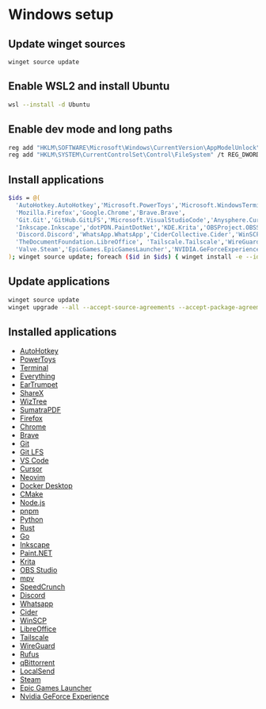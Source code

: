 # Windows setup

## Update winget sources
```
winget source update
```

## Enable WSL2 and install Ubuntu
```sh
wsl --install -d Ubuntu
```

## Enable dev mode and long paths
```sh
reg add "HKLM\SOFTWARE\Microsoft\Windows\CurrentVersion\AppModelUnlock" /t REG_DWORD /v "AllowDevelopmentWithoutDevLicense" /d 1 /f
reg add "HKLM\SYSTEM\CurrentControlSet\Control\FileSystem" /t REG_DWORD /v LongPathsEnabled /d 1 /f
```

## Install applications
```sh
$ids = @(
  'AutoHotkey.AutoHotkey','Microsoft.PowerToys','Microsoft.WindowsTerminal','voidtools.Everything','File-New-Project.EarTrumpet','ShareX.ShareX','AntibodySoftware.WizTree','SumatraPDF.SumatraPDF',
  'Mozilla.Firefox','Google.Chrome','Brave.Brave',
  'Git.Git','GitHub.GitLFS','Microsoft.VisualStudioCode','Anysphere.Cursor','Neovim.Neovim','Docker.DockerDesktop','Kitware.CMake','OpenJS.NodeJS.LTS','pnpm.pnpm','Python.Python.3.12','Rustlang.Rust.MSVC','GoLang.Go',
  'Inkscape.Inkscape','dotPDN.PaintDotNet','KDE.Krita','OBSProject.OBSStudio','mpv.net','SpeedCrunch.SpeedCrunch',
  'Discord.Discord','WhatsApp.WhatsApp','CiderCollective.Cider','WinSCP.WinSCP',
  'TheDocumentFoundation.LibreOffice', 'Tailscale.Tailscale','WireGuard.WireGuard','Rufus.Rufus','qBittorrent.qBittorrent','LocalSend.LocalSend',
  'Valve.Steam','EpicGames.EpicGamesLauncher','NVIDIA.GeForceExperience'
); winget source update; foreach ($id in $ids) { winget install -e --id $id --accept-source-agreements --accept-package-agreements }
```

## Update applications
```sh
winget source update
winget upgrade --all --accept-source-agreements --accept-package-agreements
```


## Installed applications
- [AutoHotkey]()
- [PowerToys]()
- [Terminal]()
- [Everything]()
- [EarTrumpet]()
- [ShareX]()
- [WizTree]()
- [SumatraPDF]()
- [Firefox](https://www.mozilla.org/en-US/firefox)
- [Chrome](https://www.google.com/intl/fi_fi/chrome/)
- [Brave]()
- [Git]()
- [Git LFS]()
- [VS Code](https://code.visualstudio.com)
- [Cursor]()
- [Neovim](https://neovim.io/)
- [Docker Desktop]()
- [CMake]()
- [Node.js]()
- [pnpm]()
- [Python]()
- [Rust]()
- [Go]()
- [Inkscape](https://inkscape.org/)
- [Paint.NET](https://www.getpaint.net/)
- [Krita]()
- [OBS Studio]()
- [mpv](https://mpv.io/)
- [SpeedCrunch]()
- [Discord]()
- [Whatsapp](https://www.whatsapp.com/)
- [Cider]()
- [WinSCP]()
- [LibreOffice]()
- [Tailscale]()
- [WireGuard]()
- [Rufus]()
- [qBittorrent]()
- [LocalSend]()
- [Steam](https://store.steampowered.com)
- [Epic Games Launcher]()
- [Nvidia GeForce Experience](https://www.nvidia.com/geforce/geforce-experience/)
